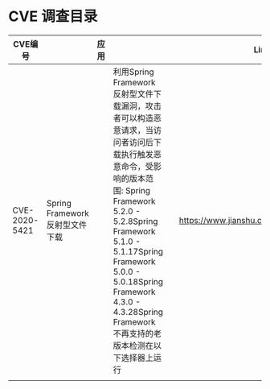 # CVE 调查目录





| CVE编号         |                         | 应用  |                                                                                                                                                                                                                                    |     | Link                                   |
| ------------- | ----------------------- | --- | ---------------------------------------------------------------------------------------------------------------------------------------------------------------------------------------------------------------------------------- | --- | -------------------------------------- |
| CVE-2020-5421 | Spring Framework反射型文件下载 |     | 利用Spring Framework反射型文件下载漏洞，攻击者可以构造恶意请求，当访问者访问后下载执行触发恶意命令，受影响的版本范围: Spring Framework 5.2.0 - 5.2.8Spring Framework 5.1.0 - 5.1.17Spring Framework 5.0.0 - 5.0.18Spring Framework 4.3.0 - 4.3.28Spring Framework不再支持的老版本检测在以下选择器上运行 |     | https://www.jianshu.com/p/2d25ea8b49d9 |
|               |                         |     |                                                                                                                                                                                                                                    |     |                                        |


